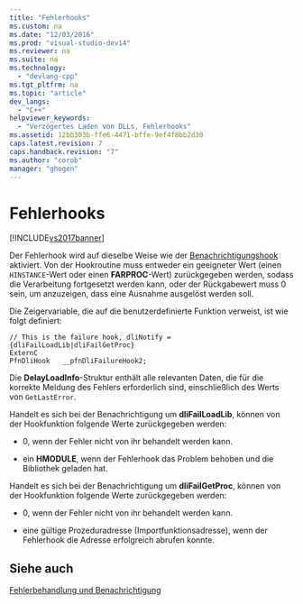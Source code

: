 ```yaml
---
title: "Fehlerhooks"
ms.custom: na
ms.date: "12/03/2016"
ms.prod: "visual-studio-dev14"
ms.reviewer: na
ms.suite: na
ms.technology: 
  - "devlang-cpp"
ms.tgt_pltfrm: na
ms.topic: "article"
dev_langs: 
  - "C++"
helpviewer_keywords: 
  - "Verzögertes Laden von DLLs, Fehlerhooks"
ms.assetid: 12bb303b-ffe6-4471-bffe-9ef4f8bb2d30
caps.latest.revision: 7
caps.handback.revision: "7"
ms.author: "corob"
manager: "ghogen"
---
```

# Fehlerhooks
[!INCLUDE[vs2017banner](../../assembler/inline/includes/vs2017banner.md)]

Der Fehlerhook wird auf dieselbe Weise wie der [Benachrichtigungshook](../../build/reference/notification-hooks.md) aktiviert.  Von der Hookroutine muss entweder ein geeigneter Wert \(einen `HINSTANCE`\-Wert oder einen **FARPROC**\-Wert\) zurückgegeben werden, sodass die Verarbeitung fortgesetzt werden kann, oder der Rückgabewert muss 0 sein, um anzuzeigen, dass eine Ausnahme ausgelöst werden soll.  
  
 Die Zeigervariable, die auf die benutzerdefinierte Funktion verweist, ist wie folgt definiert:  
  
```  
// This is the failure hook, dliNotify = {dliFailLoadLib|dliFailGetProc}  
ExternC  
PfnDliHook   __pfnDliFailureHook2;  
```  
  
 Die **DelayLoadInfo**\-Struktur enthält alle relevanten Daten, die für die korrekte Meldung des Fehlers erforderlich sind, einschließlich des Werts von `GetLastError`.  
  
 Handelt es sich bei der Benachrichtigung um **dliFailLoadLib**, können von der Hookfunktion folgende Werte zurückgegeben werden:  
  
-   0, wenn der Fehler nicht von ihr behandelt werden kann.  
  
-   ein **HMODULE**, wenn der Fehlerhook das Problem behoben und die Bibliothek geladen hat.  
  
 Handelt es sich bei der Benachrichtigung um **dliFailGetProc**, können von der Hookfunktion folgende Werte zurückgegeben werden:  
  
-   0, wenn der Fehler nicht von ihr behandelt werden kann.  
  
-   eine gültige Prozeduradresse \(Importfunktionsadresse\), wenn der Fehlerhook die Adresse erfolgreich abrufen konnte.  
  
## Siehe auch  
 [Fehlerbehandlung und Benachrichtigung](../../build/reference/error-handling-and-notification.md)